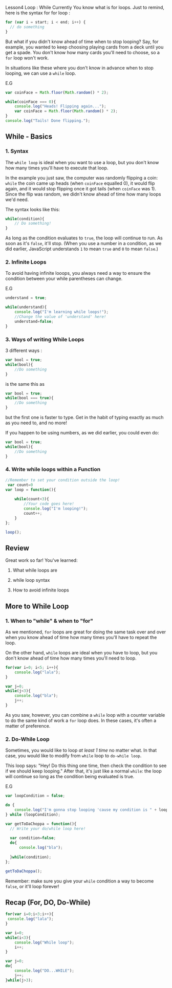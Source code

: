 Lesson4 Loop : While
Currently You know what is for loops. Just to remind, here is the syntax for for loop :

```javascript
for (var i = start; i < end; i++) {
  // do something
}
```

But what if you didn't know ahead of time when to stop looping? Say, for example, you wanted to keep choosing playing cards from a deck until you get a spade. You don't know how many cards you'll need to choose, so a `for` loop won't work.

In situations like these where you don't know in advance when to stop looping, we can use a `while` loop.

E.G 

```javascript
var coinFace = Math.floor(Math.random() * 2);

while(coinFace === 0){
	console.log("Heads! Flipping again...");
	var coinFace = Math.floor(Math.random() * 2);
}
console.log("Tails! Done flipping.");
```

## While - Basics

### 1. Syntax
The `while loop` is ideal when you want to use a loop, but you don't know how many times you'll have to execute that loop.

In the example you just saw, the computer was randomly flipping a coin: `while` the coin came up heads (when `coinFace` equalled 0), it would flip again, and it would stop flipping once it got tails (when `coinFace` was 1). Since the flip was random, we didn't know ahead of time how many loops we'd need.

The syntax looks like this:

```javascript
while(condition){
    // Do something!
}
```

As long as the condition evaluates to `true`, the loop will continue to run. As soon as it's `false`, it'll stop. (When you use a number in a condition, as we did earlier, JavaScript understands `1` to mean `true` and `0` to mean `false`.)

### 2. Infinite Loops 

To avoid having infinite looops, you always need a way to ensure the condition between your while parentheses can change.

E.G

```javascript
understand = true;

while(understand){
	console.log("I'm learning while loops!");
	//Change the value of 'understand' here!
	understand=false;
}
```

### 3. Ways of writing While Loops

3 different ways :

```javascript
var bool = true;
while(bool){
    //Do something
}
```
is the same this as 

```javascript
var bool = true;
while(bool === true){
    //Do something
}
```

but the first one is faster to type. Get in the habit of typing exactly as much as you need to, and no more!

If you happen to be using numbers, as we did earlier, you could even do:

```javascript
var bool = true;
while(bool){
    //Do something
}
```

### 4. Write while loops within a Function 

```javascript
//Remember to set your condition outside the loop!
 var count=0
var loop = function(){
   
	while(count<3){
		//Your code goes here!
		console.log("I'm looping!");
		count++;
	}
};

loop();
```

## Review 

Great work so far! You've learned:

1. What while loops are

2. while loop syntax

3. How to avoid infinite loops


## More to While Loop 
### 1. When to "while" & when to "for"

As we mentioned, `for` loops are great for doing the same task over and over when you know ahead of time how many times you'll have to repeat the loop. 

On the other hand, `while` loops are ideal when you have to loop, but you don't know ahead of time how many times you'll need to loop.

```javascript
for(var i=0; i<5; i++){
    console.log("lala");
}

var j=0;
while(j<3){
    console.log("bla");
    j++;
}
```

As you saw, however, you can combine a `while` loop with a counter variable to do the same kind of work a `for` loop does. In these cases, it's often a matter of preference.


### 2. Do-While Loop
Sometimes, you would like to loop *at least 1 time* no matter what. In that case, you would like to modify from `while` loop to `do-while loop`.

This loop says: "Hey! Do this thing one time, then check the condition to see if we should keep looping." After that, it's just like a normal `while`: the loop will continue so long as the condition being evaluated is true.

E.G

```javascript
var loopCondition = false;

do {
	console.log("I'm gonna stop looping 'cause my condition is " + loopCondition + "!");	
} while (loopCondition);
```

```javascript
var getToDaChoppa = function(){
  // Write your do/while loop here!
  
  var condition=false;
  do{
      console.log("bla");
      
  }while(condition);
};

getToDaChoppa();
```

Remember: make sure you give your `while` condition a way to become `false`, or it'll loop forever!


## Recap (For, DO, Do-While)


```javascript
for(var i=0;i<3;i++){
 console.log("lala");   
}

var i=0;
while(i<3){
    console.log("While loop");
    i++;
}

var j=0;
do{
    console.log("DO...WHILE");
    j++;
}while(j>3);
```